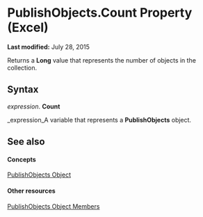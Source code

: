 
# PublishObjects.Count Property (Excel)

 **Last modified:** July 28, 2015

Returns a  **Long** value that represents the number of objects in the collection.

## Syntax

 _expression_. **Count**

 _expression_A variable that represents a  **PublishObjects** object.


## See also


#### Concepts


 [PublishObjects Object](33ad393e-5ab6-2531-5e5b-42930fc596c0.md)
#### Other resources


 [PublishObjects Object Members](128e5605-90e1-76cc-98db-7dda7b763fc8.md)
